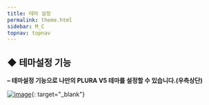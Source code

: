 ```yaml
---
title: 테마 설정
permalink: theme.html
sidebar: M_C
topnav: topnav
---
```


## ◆ 테마설정 기능

**– 테마설정 기능으로 나만의 PLURA V5 테마를 설정할 수 있습니다.(우측상단)**

[![image](/docs/images/Manual/common/etc/5.png)](/docs/images/Manual/common/etc/5.png){: target="_blank"}
